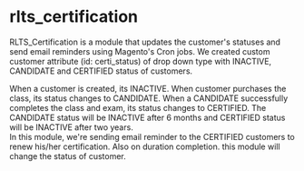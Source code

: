 # rlts_certification
RLTS_Certification is a module that updates the customer's statuses and send email reminders using Magento's Cron jobs.
We created custom customer attribute (id: certi_status) of drop down type with INACTIVE, CANDIDATE and CERTIFIED status of customers.

When a customer is created, its INACTIVE. When customer purchases the class, its status changes to CANDIDATE. When a CANDIDATE successfully completes the class and exam, its status changes to CERTIFIED. 
The CANDIDATE status will be INACTIVE after 6 months and CERTIFIED status will be INACTIVE after two years.   
In this module, we're sending email reminder to the CERTIFIED customers to renew his/her certification. Also on duration completion. this module will change the status of customer.